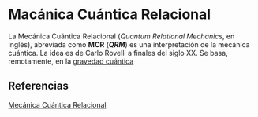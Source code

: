 # Macánica Cuántica Relacional
La Mecánica Cuántica Relacional (*Quantum Relational Mechanics*, en inglés), abreviada como **MCR** (***QRM***) es una interpretación de la mecánica cuántica. 
La idea es de  Carlo Rovelli a finales del siglo XX. Se basa, remotamente, en la [gravedad cuántica][Relational Quantum Mechanics]

##  Referencias

[Relational Quantum Mechanics]: https://plato.stanford.edu/archives/win2019/entries/qm-relational "By Laudisa, Federico; Rovelli, Carlo at The Stanford Encyclopedia of Philosophy (Winter 2019 Edition), Edward N. Zalta (ed.)"

[Mecánica Cuántica Relacional](https://es.wikipedia.org/wiki/Mec%C3%A1nica_cu%C3%A1ntica_relacional "La wikipedia en Español")
